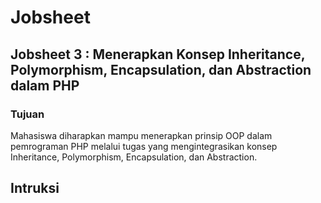 # Jobsheet
## Jobsheet 3 : Menerapkan Konsep Inheritance, Polymorphism, Encapsulation, dan Abstraction dalam PHP
### Tujuan
Mahasiswa diharapkan mampu menerapkan prinsip OOP dalam pemrograman PHP melalui tugas yang mengintegrasikan konsep Inheritance, Polymorphism, Encapsulation, dan Abstraction.

## Intruksi
